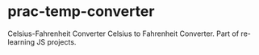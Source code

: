 # prac-temp-converter
 Celsius-Fahrenheit Converter
Celsius to Fahrenheit Converter. Part of re-learning JS projects. 
